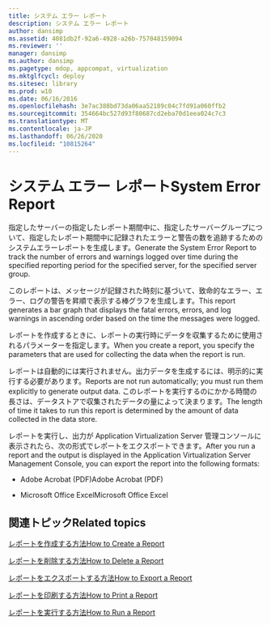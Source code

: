 ```yaml
---
title: システム エラー レポート
description: システム エラー レポート
author: dansimp
ms.assetid: 4081db2f-92a6-4928-a26b-757048159094
ms.reviewer: ''
manager: dansimp
ms.author: dansimp
ms.pagetype: mdop, appcompat, virtualization
ms.mktglfcycl: deploy
ms.sitesec: library
ms.prod: w10
ms.date: 06/16/2016
ms.openlocfilehash: 3e7ac388bd73da06aa52189c04c7fd91a060ffb2
ms.sourcegitcommit: 354664bc527d93f80687cd2eba70d1eea024c7c3
ms.translationtype: MT
ms.contentlocale: ja-JP
ms.lasthandoff: 06/26/2020
ms.locfileid: "10815264"
---
```

# <span data-ttu-id="042e4-103">システム エラー レポート</span><span class="sxs-lookup"><span data-stu-id="042e4-103">System Error Report</span></span>


<span data-ttu-id="042e4-104">指定したサーバーの指定したレポート期間中に、指定したサーバーグループについて、指定したレポート期間中に記録されたエラーと警告の数を追跡するためのシステムエラーレポートを生成します。</span><span class="sxs-lookup"><span data-stu-id="042e4-104">Generate the System Error Report to track the number of errors and warnings logged over time during the specified reporting period for the specified server, for the specified server group.</span></span>

<span data-ttu-id="042e4-105">このレポートは、メッセージが記録された時刻に基づいて、致命的なエラー、エラー、ログの警告を昇順で表示する棒グラフを生成します。</span><span class="sxs-lookup"><span data-stu-id="042e4-105">This report generates a bar graph that displays the fatal errors, errors, and log warnings in ascending order based on the time the messages were logged.</span></span>

<span data-ttu-id="042e4-106">レポートを作成するときに、レポートの実行時にデータを収集するために使用されるパラメーターを指定します。</span><span class="sxs-lookup"><span data-stu-id="042e4-106">When you create a report, you specify the parameters that are used for collecting the data when the report is run.</span></span>

<span data-ttu-id="042e4-107">レポートは自動的には実行されません。出力データを生成するには、明示的に実行する必要があります。</span><span class="sxs-lookup"><span data-stu-id="042e4-107">Reports are not run automatically; you must run them explicitly to generate output data.</span></span> <span data-ttu-id="042e4-108">このレポートを実行するのにかかる時間の長さは、データストアで収集されたデータの量によって決まります。</span><span class="sxs-lookup"><span data-stu-id="042e4-108">The length of time it takes to run this report is determined by the amount of data collected in the data store.</span></span>

<span data-ttu-id="042e4-109">レポートを実行し、出力が Application Virtualization Server 管理コンソールに表示されたら、次の形式でレポートをエクスポートできます。</span><span class="sxs-lookup"><span data-stu-id="042e4-109">After you run a report and the output is displayed in the Application Virtualization Server Management Console, you can export the report into the following formats:</span></span>

-   <span data-ttu-id="042e4-110">Adobe Acrobat (PDF)</span><span class="sxs-lookup"><span data-stu-id="042e4-110">Adobe Acrobat (PDF)</span></span>

-   <span data-ttu-id="042e4-111">Microsoft Office Excel</span><span class="sxs-lookup"><span data-stu-id="042e4-111">Microsoft Office Excel</span></span>

## <span data-ttu-id="042e4-112">関連トピック</span><span class="sxs-lookup"><span data-stu-id="042e4-112">Related topics</span></span>


[<span data-ttu-id="042e4-113">レポートを作成する方法</span><span class="sxs-lookup"><span data-stu-id="042e4-113">How to Create a Report</span></span>](how-to-create-a-reportserver.md)

[<span data-ttu-id="042e4-114">レポートを削除する方法</span><span class="sxs-lookup"><span data-stu-id="042e4-114">How to Delete a Report</span></span>](how-to-delete-a-reportserver.md)

[<span data-ttu-id="042e4-115">レポートをエクスポートする方法</span><span class="sxs-lookup"><span data-stu-id="042e4-115">How to Export a Report</span></span>](how-to-export-a-reportserver.md)

[<span data-ttu-id="042e4-116">レポートを印刷する方法</span><span class="sxs-lookup"><span data-stu-id="042e4-116">How to Print a Report</span></span>](how-to-print-a-reportserver.md)

[<span data-ttu-id="042e4-117">レポートを実行する方法</span><span class="sxs-lookup"><span data-stu-id="042e4-117">How to Run a Report</span></span>](how-to-run-a-reportserver.md)

 

 





